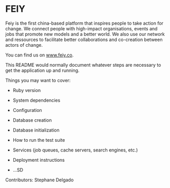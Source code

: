 # FEIY 
Feiy is the first china-based platform that inspires people to take action for change. We connect people with high-impact organisations, events and jobs that promote new models and a better world. 
We also use our network and ressources to facilitate better collaborations and co-creation between actors of change.

You can find us on www.feiy.co. 

This README would normally document whatever steps are necessary to get the
application up and running.

Things you may want to cover:

* Ruby version

* System dependencies

* Configuration

* Database creation

* Database initialization

* How to run the test suite

* Services (job queues, cache servers, search engines, etc.)

* Deployment instructions

* ...SD

Contributors:
  Stephane Delgado
